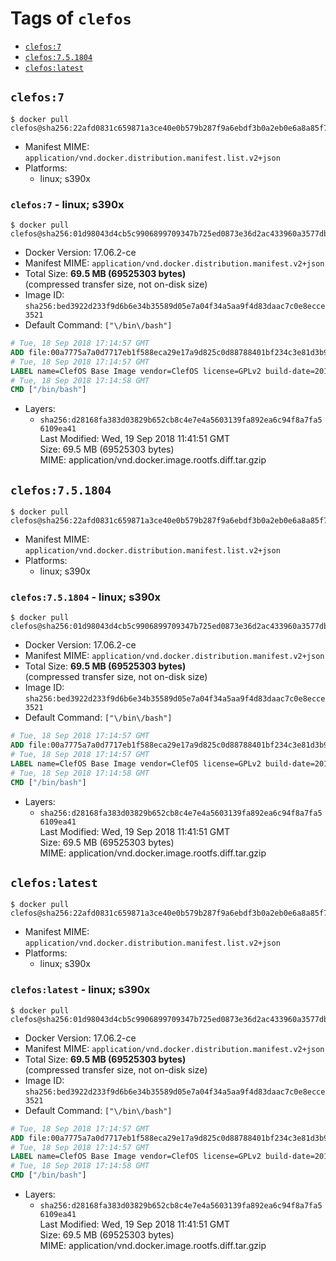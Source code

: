 <!-- THIS FILE IS GENERATED VIA './update-remote.sh' -->

# Tags of `clefos`

-	[`clefos:7`](#clefos7)
-	[`clefos:7.5.1804`](#clefos751804)
-	[`clefos:latest`](#clefoslatest)

## `clefos:7`

```console
$ docker pull clefos@sha256:22afd0831c659871a3ce40e0b579b287f9a6ebdf3b0a2eb0e6a8a85f7a3e8266
```

-	Manifest MIME: `application/vnd.docker.distribution.manifest.list.v2+json`
-	Platforms:
	-	linux; s390x

### `clefos:7` - linux; s390x

```console
$ docker pull clefos@sha256:01d98043d4cb5c9906899709347b725ed0873e36d2ac433960a3577db8517331
```

-	Docker Version: 17.06.2-ce
-	Manifest MIME: `application/vnd.docker.distribution.manifest.v2+json`
-	Total Size: **69.5 MB (69525303 bytes)**  
	(compressed transfer size, not on-disk size)
-	Image ID: `sha256:bed3922d233f9d6b6e34b35589d05e7a04f34a5aa9f4d83daac7c0e8ecce3521`
-	Default Command: `["\/bin\/bash"]`

```dockerfile
# Tue, 18 Sep 2018 17:14:57 GMT
ADD file:00a7775a7a0d7717eb1f588eca29e17a9d825c0d88788401bf234c3e81d3b955 in / 
# Tue, 18 Sep 2018 17:14:57 GMT
LABEL name=ClefOS Base Image vendor=ClefOS license=GPLv2 build-date=20180905
# Tue, 18 Sep 2018 17:14:58 GMT
CMD ["/bin/bash"]
```

-	Layers:
	-	`sha256:d28168fa383d03829b652cb8c4e7e4a5603139fa892ea6c94f8a7fa56109ea41`  
		Last Modified: Wed, 19 Sep 2018 11:41:51 GMT  
		Size: 69.5 MB (69525303 bytes)  
		MIME: application/vnd.docker.image.rootfs.diff.tar.gzip

## `clefos:7.5.1804`

```console
$ docker pull clefos@sha256:22afd0831c659871a3ce40e0b579b287f9a6ebdf3b0a2eb0e6a8a85f7a3e8266
```

-	Manifest MIME: `application/vnd.docker.distribution.manifest.list.v2+json`
-	Platforms:
	-	linux; s390x

### `clefos:7.5.1804` - linux; s390x

```console
$ docker pull clefos@sha256:01d98043d4cb5c9906899709347b725ed0873e36d2ac433960a3577db8517331
```

-	Docker Version: 17.06.2-ce
-	Manifest MIME: `application/vnd.docker.distribution.manifest.v2+json`
-	Total Size: **69.5 MB (69525303 bytes)**  
	(compressed transfer size, not on-disk size)
-	Image ID: `sha256:bed3922d233f9d6b6e34b35589d05e7a04f34a5aa9f4d83daac7c0e8ecce3521`
-	Default Command: `["\/bin\/bash"]`

```dockerfile
# Tue, 18 Sep 2018 17:14:57 GMT
ADD file:00a7775a7a0d7717eb1f588eca29e17a9d825c0d88788401bf234c3e81d3b955 in / 
# Tue, 18 Sep 2018 17:14:57 GMT
LABEL name=ClefOS Base Image vendor=ClefOS license=GPLv2 build-date=20180905
# Tue, 18 Sep 2018 17:14:58 GMT
CMD ["/bin/bash"]
```

-	Layers:
	-	`sha256:d28168fa383d03829b652cb8c4e7e4a5603139fa892ea6c94f8a7fa56109ea41`  
		Last Modified: Wed, 19 Sep 2018 11:41:51 GMT  
		Size: 69.5 MB (69525303 bytes)  
		MIME: application/vnd.docker.image.rootfs.diff.tar.gzip

## `clefos:latest`

```console
$ docker pull clefos@sha256:22afd0831c659871a3ce40e0b579b287f9a6ebdf3b0a2eb0e6a8a85f7a3e8266
```

-	Manifest MIME: `application/vnd.docker.distribution.manifest.list.v2+json`
-	Platforms:
	-	linux; s390x

### `clefos:latest` - linux; s390x

```console
$ docker pull clefos@sha256:01d98043d4cb5c9906899709347b725ed0873e36d2ac433960a3577db8517331
```

-	Docker Version: 17.06.2-ce
-	Manifest MIME: `application/vnd.docker.distribution.manifest.v2+json`
-	Total Size: **69.5 MB (69525303 bytes)**  
	(compressed transfer size, not on-disk size)
-	Image ID: `sha256:bed3922d233f9d6b6e34b35589d05e7a04f34a5aa9f4d83daac7c0e8ecce3521`
-	Default Command: `["\/bin\/bash"]`

```dockerfile
# Tue, 18 Sep 2018 17:14:57 GMT
ADD file:00a7775a7a0d7717eb1f588eca29e17a9d825c0d88788401bf234c3e81d3b955 in / 
# Tue, 18 Sep 2018 17:14:57 GMT
LABEL name=ClefOS Base Image vendor=ClefOS license=GPLv2 build-date=20180905
# Tue, 18 Sep 2018 17:14:58 GMT
CMD ["/bin/bash"]
```

-	Layers:
	-	`sha256:d28168fa383d03829b652cb8c4e7e4a5603139fa892ea6c94f8a7fa56109ea41`  
		Last Modified: Wed, 19 Sep 2018 11:41:51 GMT  
		Size: 69.5 MB (69525303 bytes)  
		MIME: application/vnd.docker.image.rootfs.diff.tar.gzip
